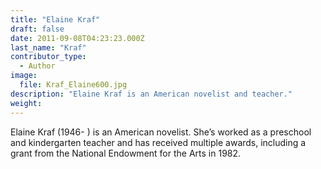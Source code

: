 ```yaml
---
title: "Elaine Kraf"
draft: false
date: 2011-09-08T04:23:23.000Z
last_name: "Kraf"
contributor_type:
  - Author
image:
  file: Kraf_Elaine600.jpg
description: "Elaine Kraf is an American novelist and teacher."
weight:
---
```


Elaine Kraf (1946- ) is an American novelist. She’s worked as a preschool and kindergarten teacher and has received multiple awards, including a grant from the National Endowment for the Arts in 1982.

